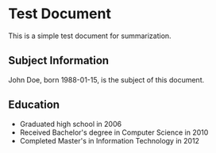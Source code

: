 # Test Document

This is a simple test document for summarization.

## Subject Information
John Doe, born 1988-01-15, is the subject of this document.

## Education
- Graduated high school in 2006
- Received Bachelor's degree in Computer Science in 2010
- Completed Master's in Information Technology in 2012
